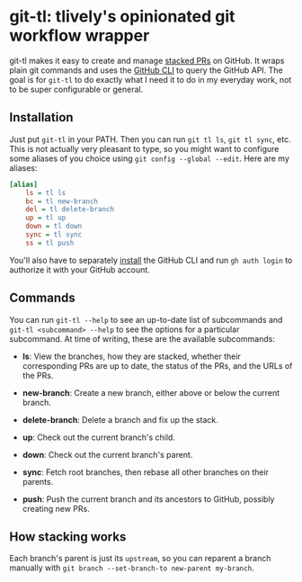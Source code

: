 # git-tl: tlively's opinionated git workflow wrapper

git-tl makes it easy to create and manage [stacked
PRs](https://graphite.dev/blog/stacked-prs) on GitHub. It wraps plain git
commands and uses the [GitHub CLI](https://cli.github.com) to query the GitHub
API. The goal is for `git-tl` to do exactly what I need it to do in my everyday
work, not to be super configurable or general.

## Installation

Just put `git-tl` in your PATH. Then you can run `git tl ls`, `git tl sync`,
etc. This is not actually very pleasant to type, so you might want to configure
some aliases of you choice using `git config --global --edit`. Here are my aliases:

```ini
[alias]
	ls = tl ls
	bc = tl new-branch
	del = tl delete-branch
	up = tl up
	down = tl down
	sync = tl sync
	ss = tl push
```

You'll also have to separately [install](https://cli.github.com/manual/) the
GitHub CLI and run `gh auth login` to authorize it with your GitHub account.

## Commands

You can run `git-tl --help` to see an up-to-date list of subcommands and `git-tl
<subcommand> --help` to see the options for a particular subcommand. At time of
writing, these are the available subcommands:

 - **ls**: View the branches, how they are stacked, whether their corresponding
   PRs are up to date, the status of the PRs, and the URLs of the PRs.

 - **new-branch**: Create a new branch, either above or below the current branch.

 - **delete-branch**: Delete a branch and fix up the stack.

 - **up**: Check out the current branch's child.

 - **down**: Check out the current branch's parent.

 - **sync**: Fetch root branches, then rebase all other branches on their
   parents.

 - **push**: Push the current branch and its ancestors to GitHub, possibly
   creating new PRs.

## How stacking works

Each branch's parent is just its `upstream`, so you can reparent a branch
manually with `git branch --set-branch-to new-parent my-branch`.
